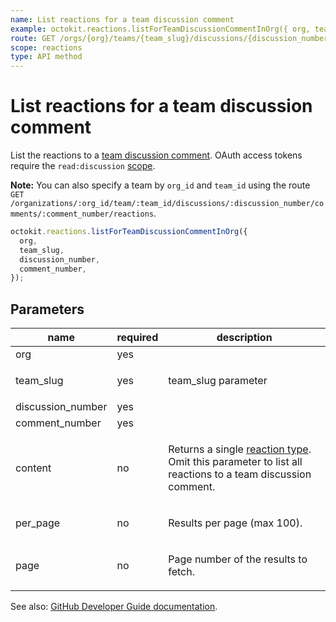 ```yaml
---
name: List reactions for a team discussion comment
example: octokit.reactions.listForTeamDiscussionCommentInOrg({ org, team_slug, discussion_number, comment_number })
route: GET /orgs/{org}/teams/{team_slug}/discussions/{discussion_number}/comments/{comment_number}/reactions
scope: reactions
type: API method
---
```


# List reactions for a team discussion comment

List the reactions to a [team discussion comment](https://docs.github.com/rest/reference/teams#discussion-comments/). OAuth access tokens require the `read:discussion` [scope](https://docs.github.com/apps/building-oauth-apps/understanding-scopes-for-oauth-apps/).

**Note:** You can also specify a team by `org_id` and `team_id` using the route `GET /organizations/:org_id/team/:team_id/discussions/:discussion_number/comments/:comment_number/reactions`.

```js
octokit.reactions.listForTeamDiscussionCommentInOrg({
  org,
  team_slug,
  discussion_number,
  comment_number,
});
```

## Parameters

<table>
  <thead>
    <tr>
      <th>name</th>
      <th>required</th>
      <th>description</th>
    </tr>
  </thead>
  <tbody>
    <tr><td>org</td><td>yes</td><td>

</td></tr>
<tr><td>team_slug</td><td>yes</td><td>

team_slug parameter

</td></tr>
<tr><td>discussion_number</td><td>yes</td><td>

</td></tr>
<tr><td>comment_number</td><td>yes</td><td>

</td></tr>
<tr><td>content</td><td>no</td><td>

Returns a single [reaction type](https://docs.github.com/rest/reference/reactions#reaction-types). Omit this parameter to list all reactions to a team discussion comment.

</td></tr>
<tr><td>per_page</td><td>no</td><td>

Results per page (max 100).

</td></tr>
<tr><td>page</td><td>no</td><td>

Page number of the results to fetch.

</td></tr>
  </tbody>
</table>

See also: [GitHub Developer Guide documentation](https://docs.github.com/v3/reactions/#list-reactions-for-a-team-discussion-comment).
